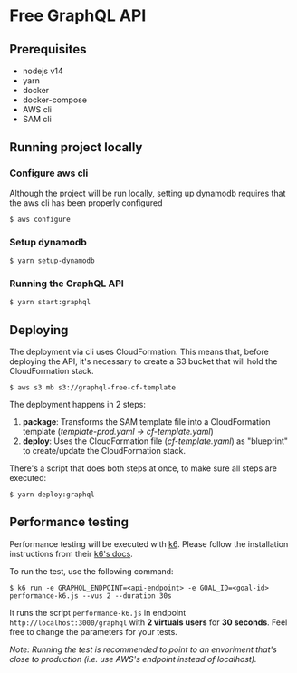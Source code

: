 # Free GraphQL API
## Prerequisites
- nodejs v14
- yarn
- docker
- docker-compose
- AWS cli
- SAM cli

## Running project locally
### Configure aws cli
Although the project will be run locally, setting up dynamodb requires that the aws cli has been properly configured
```shell
$ aws configure
```
### Setup dynamodb
```shell
$ yarn setup-dynamodb
```
### Running the GraphQL API
```shell
$ yarn start:graphql
```

## Deploying
The deployment via cli uses CloudFormation. This means that, before deploying the API, it's necessary to create a S3 bucket that will hold the CloudFormation stack.
```shell
$ aws s3 mb s3://graphql-free-cf-template
```
The deployment happens in 2 steps: 
1. **package**: Transforms the SAM template file into a CloudFormation template (*template-prod.yaml -> cf-template.yaml*)
2. **deploy**: Uses the CloudFormation file (*cf-template.yaml*) as "blueprint" to create/update the CloudFormation stack.

There's a script that does both steps at once, to make sure all steps are executed:
```shell
$ yarn deploy:graphql
```

## Performance testing
Performance testing will be executed with [k6](https://k6.io/). Please follow the installation instructions from their [k6's docs](https://k6.io/docs/getting-started/installation/).

To run the test, use the following command:

```shell
$ k6 run -e GRAPHQL_ENDPOINT=<api-endpoint> -e GOAL_ID=<goal-id> performance-k6.js --vus 2 --duration 30s
```

It runs the script `performance-k6.js` in endpoint `http://localhost:3000/graphql` with **2 virtuals users** for **30 seconds**.
Feel free to change the parameters for your tests.

*Note: Running the test is recommended to point to an envoriment that's close to production (i.e. use AWS's endpoint instead of localhost).*